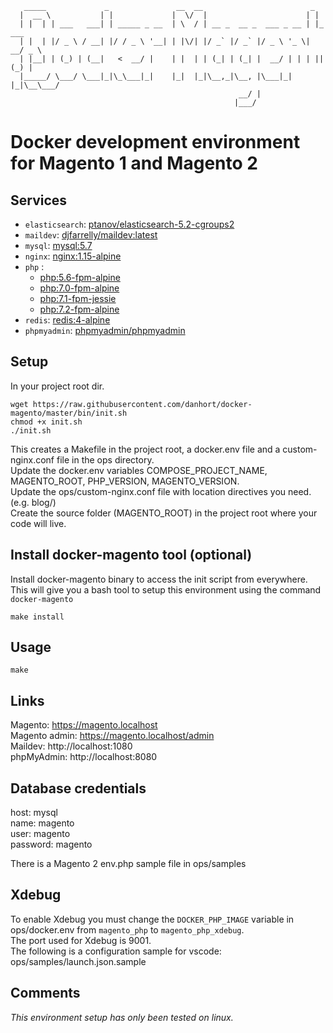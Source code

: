  ```
    _____             _               __  __                        _        
   |  __ \           | |             |  \/  |                      | |       
   | |  | | ___   ___| | _____ _ __  | \  / | __ _  __ _  ___ _ __ | |_ ___  
   | |  | |/ _ \ / __| |/ / _ \ '__| | |\/| |/ _` |/ _` |/ _ \ '_ \| __/ _ \ 
   | |__| | (_) | (__|   <  __/ |    | |  | | (_| | (_| |  __/ | | | || (_) |
   |_____/ \___/ \___|_|\_\___|_|    |_|  |_|\__,_|\__, |\___|_| |_|\__\___/ 
                                                    __/ |                    
                                                   |___/                   
```
# Docker development environment for Magento 1 and Magento 2

## Services
* `elasticsearch`: [ptanov/elasticsearch-5.2-cgroups2](https://github.com/danhort/docker-magento2/blob/master/elasticsearch/Dockerfile)
* `maildev`: [djfarrelly/maildev:latest](https://hub.docker.com/r/djfarrelly/maildev/)
* `mysql`: [mysql:5.7](https://store.docker.com/images/mysql)
* `nginx`: [nginx:1.15-alpine](https://github.com/danhort/docker-magento2/blob/master/nginx/Dockerfile)
* `php` : 
    - [php:5.6-fpm-alpine](https://github.com/danhort/docker-magento2/blob/master/php/5.6/Dockerfile)
    - [php:7.0-fpm-alpine](https://github.com/danhort/docker-magento2/blob/master/php/7.0/Dockerfile)
    - [php:7.1-fpm-jessie](https://github.com/danhort/docker-magento2/blob/master/php/7.1/Dockerfile)
    - [php:7.2-fpm-alpine](https://github.com/danhort/docker-magento2/blob/master/php/7.2/Dockerfile)
* `redis`: [redis:4-alpine](https://store.docker.com/images/redis)
* `phpmyadmin`: [phpmyadmin/phpmyadmin](https://github.com/danhort/docker-magento2/blob/master/phpmyadmin/Dockerfile)

## Setup
In your project root dir.
```
wget https://raw.githubusercontent.com/danhort/docker-magento/master/bin/init.sh
chmod +x init.sh
./init.sh
```
This creates a Makefile in the project root, a docker.env file and a custom-nginx.conf file in the ops directory.  
Update the docker.env variables COMPOSE_PROJECT_NAME, MAGENTO_ROOT, PHP_VERSION, MAGENTO_VERSION.   
Update the ops/custom-nginx.conf file with location directives you need. (e.g. blog/)   
Create the source folder (MAGENTO_ROOT) in the project root where your code will live.

## Install docker-magento tool (optional)
Install docker-magento binary to access the init script from everywhere.   
This will give you a bash tool to setup this environment using the command `docker-magento`
```
make install
```

## Usage
```
make
```

## Links
Magento: https://magento.localhost  
Magento admin: https://magento.localhost/admin   
Maildev: http://localhost:1080  
phpMyAdmin: http://localhost:8080

## Database credentials
host: mysql   
name: magento   
user: magento   
password: magento   

There is a Magento 2 env.php sample file in ops/samples

## Xdebug
To enable Xdebug you must change the `DOCKER_PHP_IMAGE` variable in ops/docker.env from `magento_php` to `magento_php_xdebug`.   
The port used for Xdebug is 9001.   
The following is a configuration sample for vscode: ops/samples/launch.json.sample

## Comments
*This environment setup has only been tested on linux.*

